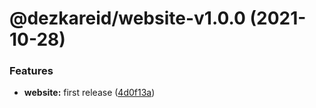 # @dezkareid/website-v1.0.0 (2021-10-28)


### Features

* **website:** first release ([4d0f13a](https://github.com/dezkareid/dezkareid/commit/4d0f13aa75174f955e3f0250a8e04f4036d03393))
